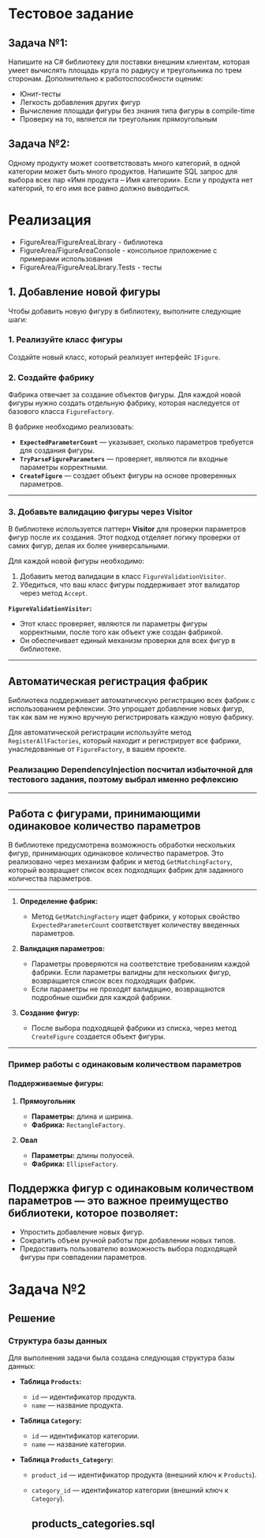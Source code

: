 # Тестовое задание

## Задача №1:

Напишите на C# библиотеку для поставки внешним клиентам, которая умеет вычислять площадь круга по радиусу и треугольника
по трем сторонам. Дополнительно к работоспособности оценим:

<ul>
<li>Юнит-тесты</li>
<li>Легкость добавления других фигур</li>
<li>Вычисление площади фигуры без знания типа фигуры в compile-time</li>
<li>Проверку на то, является ли треугольник прямоугольным</li>
</ul>

## Задача №2:

Одному продукту может соответствовать много категорий, в одной категории может быть много продуктов. Напишите SQL запрос
для выбора всех пар «Имя продукта – Имя категории». Если у продукта нет категорий, то его имя все равно должно выводиться.

# Реализация
<ul>
<li>FigureArea/FigureAreaLibrary - библиотека</li>
<li>FigureArea/FigureAreaConsole - консольное приложение с примерами использования</li>
<li>FigureArea/FigureAreaLibrary.Tests - тесты</li>
</ul>

## **1. Добавление новой фигуры**

Чтобы добавить новую фигуру в библиотеку, выполните следующие шаги:

### **1. Реализуйте класс фигуры**
Создайте новый класс, который реализует интерфейс `IFigure`.

### 2. Создайте фабрику

Фабрика отвечает за создание объектов фигуры. Для каждой новой фигуры нужно создать отдельную фабрику, которая наследуется от базового класса `FigureFactory`. 

В фабрике необходимо реализовать:
- **`ExpectedParameterCount`** — указывает, сколько параметров требуется для создания фигуры.
- **`TryParseFigureParameters`** — проверяет, являются ли входные параметры корректными.
- **`CreateFigure`** — создает объект фигуры на основе проверенных параметров.

---

### 3. Добавьте валидацию фигуры через Visitor

В библиотеке используется паттерн **Visitor** для проверки параметров фигур после их создания. Этот подход отделяет логику проверки от самих фигур, делая их более универсальными.

Для каждой новой фигуры необходимо:
1. Добавить метод валидации в класс `FigureValidationVisitor`.
2. Убедиться, что ваш класс фигуры поддерживает этот валидатор через метод `Accept`.

**`FigureValidationVisitor`:**
- Этот класс проверяет, являются ли параметры фигуры корректными, после того как объект уже создан фабрикой.
- Он обеспечивает единый механизм проверки для всех фигур в библиотеке.

---

## Автоматическая регистрация фабрик

Библиотека поддерживает автоматическую регистрацию всех фабрик с использованием рефлексии. Это упрощает добавление новых фигур, так как вам не нужно вручную регистрировать каждую новую фабрику.

Для автоматической регистрации используйте метод `RegisterAllFactories`, который находит и регистрирует все фабрики, унаследованные от `FigureFactory`, в вашем проекте.


### **Реализацию DependencyInjection посчитал избыточной для тестового задания, поэтому выбрал именно рефлексию**
---

## Работа с фигурами, принимающими одинаковое количество параметров

В библиотеке предусмотрена возможность обработки нескольких фигур, принимающих одинаковое количество параметров. Это реализовано через механизм фабрик и метод `GetMatchingFactory`, который возвращает список всех подходящих фабрик для заданного количества параметров.

---


1. **Определение фабрик:**
   - Метод `GetMatchingFactory` ищет фабрики, у которых свойство `ExpectedParameterCount` соответствует количеству введенных параметров.

2. **Валидация параметров:**
   - Параметры проверяются на соответствие требованиям каждой фабрики. Если параметры валидны для нескольких фигур, возвращается список всех подходящих фабрик.
   - Если параметры не проходят валидацию, возвращаются подробные ошибки для каждой фабрики.

3. **Создание фигур:**
   - После выбора подходящей фабрики из списка, через метод `CreateFigure` создается объект фигуры.

---

### Пример работы с одинаковым количеством параметров

#### Поддерживаемые фигуры:
1. **Прямоугольник**
   - **Параметры:** длина и ширина.
   - **Фабрика:** `RectangleFactory`.

2. **Овал**
   - **Параметры:** длины полуосей.
   - **Фабрика:** `EllipseFactory`.

## Поддержка фигур с одинаковым количеством параметров — это важное преимущество библиотеки, которое позволяет:

- Упростить добавление новых фигур.
- Сократить объем ручной работы при добавлении новых типов.
- Предоставить пользователю возможность выбора подходящей фигуры при совпадении параметров.


# Задача №2

## Решение

### Структура базы данных
Для выполнения задачи была создана следующая структура базы данных:

- **Таблица `Products`:**
  - `id` — идентификатор продукта.
  - `name` — название продукта.

- **Таблица `Category`:**
  - `id` — идентификатор категории.
  - `name` — название категории.

- **Таблица `Products_Category`:**
  - `product_id` — идентификатор продукта (внешний ключ к `Products`).
  - `category_id` — идентификатор категории (внешний ключ к `Category`).

    ## products_categories.sql
